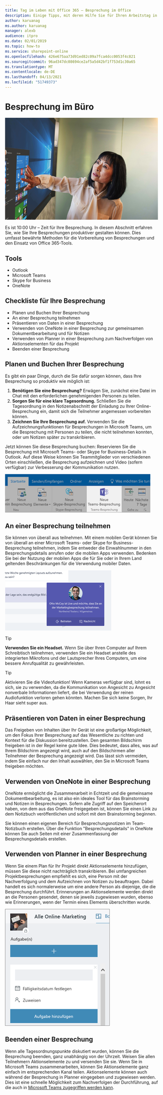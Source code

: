 ```yaml
---
title: Tag im Leben mit Office 365 – Besprechung im Office
description: Einige Tipps, mit deren Hilfe Sie für Ihren Arbeitstag in Office 365 vorbereitet werden können
author: karuanag
ms.author: karuanag
manager: alexb
audience: itpro
ms.date: 02/01/2019
ms.topic: how-to
ms.service: sharepoint-online
ms.openlocfilehash: 426e675aa73d91ed82c09a7fca4dcc0053f4c821
ms.sourcegitcommit: 96ad347dc08694ce2af5a5d42bf1f753d1c30a65
ms.translationtype: MT
ms.contentlocale: de-DE
ms.lasthandoff: 04/13/2021
ms.locfileid: "51749373"
---
```

# <a name="meeting-at-the-office"></a>Besprechung im Büro

![Unterwegs (Bild)](media/ditl_meeting.png)

Es ist 10:00 Uhr – Zeit für Ihre Besprechung. In diesem Abschnitt erfahren Sie, wie Sie Ihre Besprechungen produktiver gestalten können.  Dies umfasst bewährte Methoden für die Vorbereitung von Besprechungen und den Einsatz von Office 365-Tools.  

## <a name="tools"></a>Tools
- Outlook
- Microsoft Teams
- Skype for Business
- OneNote

## <a name="checklist-for-your-meeting"></a>Checkliste für Ihre Besprechung
- Planen und Buchen Ihrer Besprechung
- An einer Besprechung teilnehmen
- Präsentieren von Daten in einer Besprechung
- Verwenden von OneNote in einer Besprechung zur gemeinsamen Dokumentbearbeitung und für Notizen
- Verwenden von Planner in einer Besprechung zum Nachverfolgen von Aktionselementen für das Projekt
- Beenden einer Besprechung
 
## <a name="plan-and-book-your-meeting"></a>Planen und Buchen Ihrer Besprechung
Es gibt ein paar Dinge, durch die Sie dafür sorgen können, dass Ihre Besprechung so produktiv wie möglich ist:

1. **Benötigen Sie eine Besprechung?** Erwägen Sie, zunächst eine Datei im Chat mit den erforderlichen genehmigenden Personen zu teilen.  
1. **Sorgen Sie für eine klare Tagesordnung.**  Schließen Sie die Tagesordnung in den Notizenabschnitt der Einladung zu Ihrer Online-Besprechung ein, damit sich die Teilnehmer angemessen vorbereiten können.
1. **Zeichnen Sie Ihre Besprechung auf.** Verwenden Sie die Aufzeichnungsfunktionen für Besprechungen in Microsoft Teams, um die Besprechung mit Personen zu teilen, die nicht teilnehmen konnten, oder um Notizen später zu transkribieren.  

Jetzt können Sie diese Besprechung buchen: Reservieren Sie die Besprechung mit Microsoft Teams- oder Skype for Business-Details in Outlook. Auf diese Weise können Sie Teammitglieder von verschiedenen Orten einschließen, die Besprechung aufzeichnen und Video (sofern verfügbar) zur Verbesserung der Kommunikation nutzen. 

![Teams in Outlook ](media/ditl_teamsoutlook.png)

## <a name="join-a-meeting"></a>An einer Besprechung teilnehmen
Sie können von überall aus teilnehmen. Mit einem mobilen Gerät können Sie von überall an einer Microsoft Teams- oder Skype for Business-Besprechung teilnehmen, indem Sie entweder die Einwahlnummer in den Besprechungsdetails anrufen oder die mobilen Apps verwenden. Bedenken Sie bei der Nutzung der mobilen Apps die für Sie oder in Ihrem Land geltenden Beschränkungen für die Verwendung mobiler Daten.

![Einladungsbenachrichtigung für eine Teams-Besprechung](media/ditl_teamsjoin.png)

> [!TIP]
> **Verwenden Sie ein Headset.** Wenn Sie über Ihren Computer auf Ihrem Schreibtisch teilnehmen, verwenden Sie ein Headset anstelle des integrierten Mikrofons und der Lautsprecher Ihres Computers, um eine bessere Anrufqualität zu gewährleisten.

> [!TIP]
> Aktivieren Sie die Videofunktion! Wenn Kameras verfügbar sind, lohnt es sich, sie zu verwenden, da die Kommunikation von Angesicht zu Angesicht nonverbale Informationen liefert, die bei Verwendung der reinen Audiofunktion verloren gehen könnten. Machen Sie sich keine Sorgen, Ihr Haar sieht super aus. 

## <a name="present-information-in-a-meeting"></a>Präsentieren von Daten in einer Besprechung
Das Freigeben von Inhalten über Ihr Gerät ist eine großartige Möglichkeit, um den Fokus Ihrer Besprechung auf das Wesentliche zu richten und Kontext für die Diskussion bereitzustellen. Den gesamten Bildschirm freigeben ist in der Regel keine gute Idee. Dies bedeutet, dass alles, was auf Ihrem Bildschirm angezeigt wird, auch auf den Bildschirmen aller Teilnehmer der Besprechung angezeigt wird. Das lässt sich vermeiden, indem Sie einfach nur den Inhalt auswählen, den Sie in Microsoft Teams freigeben möchten. 

## <a name="use-onenote-in-a-meeting"></a>Verwenden von OneNote in einer Besprechung
OneNote ermöglicht die Zusammenarbeit in Echtzeit und die gemeinsame Dokumentbearbeitung, es ist also ein ideales Tool für das Brainstorming und Notizen in Besprechungen. Sofern alle Zugriff auf den Speicherort haben, von dem aus das OneNote freigegeben ist, können Sie einen Link zu dem Notizbuch veröffentlichen und sofort mit dem Brainstorming beginnen.

Sie können einen eigenen Bereich für Besprechungsnotizen im Team-Notizbuch erstellen. Über die Funktion "Besprechungsdetails" in OneNote können Sie auch Seiten mit einer Zusammenfassung der Besprechungsdetails erstellen.

## <a name="use-planner-in-a-meeting"></a>Verwenden von Planner in einer Besprechung
Wenn Sie einem Plan für Ihr Projekt direkt Aktionselemente hinzufügen, müssen Sie diese nicht nachträglich transkribieren. Bei umfangreichen Projektbesprechungen empfiehlt es sich, eine Person mit der Nachverfolgung und dem Aufzeichnen von Notizen zu beauftragen. Dabei handelt es sich normalerweise um eine andere Person als diejenige, die die Besprechung durchführt. Erinnerungen an Aktionselemente werden direkt an die Personen gesendet, denen sie jeweils zugewiesen wurden, ebenso wie Erinnerungen, wenn der Termin eines Elements überschritten wurde. 

![Planner-Aufgabe](media/ditl_task.png)

## <a name="end-a-meeting"></a>Beenden einer Besprechung
Wenn alle Tagesordnungspunkte diskutiert wurden, können Sie die Besprechung beenden, ganz unabhängig von der Uhrzeit. Weisen Sie allen Teilnehmern Aktionselemente zu und versenden Sie sie. Wenn Sie in Microsoft Teams zusammenarbeiten, können Sie Aktionselemente ganz einfach im entsprechenden Kanal teilen. Aktionselemente können auch während der Besprechung in Planner eingegeben und zugewiesen werden. Dies ist eine schnelle Möglichkeit zum Nachverfolgen der Durchführung, auf die auch in [Microsoft Teams zugegriffen werden kann](https://support.office.com/article/use-planner-in-microsoft-teams-62798a9f-e8f7-4722-a700-27dd28a06ee0). 

